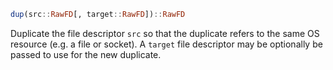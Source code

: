```julia
dup(src::RawFD[, target::RawFD])::RawFD
```

Duplicate the file descriptor `src` so that the duplicate refers to the same OS resource (e.g. a file or socket). A `target` file descriptor may be optionally be passed to use for the new duplicate.
